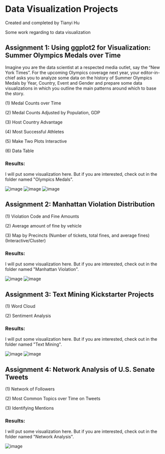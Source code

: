 # Data Visualization Projects

Created and completed by Tianyi Hu

Some work regarding to data visualization

## Assignment 1: Using ggplot2 for Visualization: Summer Olympics Medals over Time
Imagine you are the data scientist at a respected media outlet, say the “New York Times”. For the upcoming Olympics coverage next year, your editor-in-chief asks you to analyze some data on the history of Summer Olympics Medals by Year, Country, Event and Gender and prepare some data visualizations in which you outline the main patterns around which to base the story.

(1) Medal Counts over Time

(2) Medal Counts Adjusted by Population, GDP

(3) Host Country Advantage

(4) Most Successful Athletes

(5) Make Two Plots Interactive

(6) Data Table

### Results:
I will put some visualization here. But if you are interested, check out in the folder named "Olympics Medals".

![image](https://github.com/superhutianyi/datavisualization/blob/master/Olympics%20Medals/windrose.png)
![image](https://github.com/superhutianyi/datavisualization/blob/master/Olympics%20Medals/scatter.png)
![image](https://github.com/superhutianyi/datavisualization/blob/master/Olympics%20Medals/data%20table.png)

## Assignment 2: Manhattan Violation Distribution
(1) Violation Code and Fine Amounts

(2) Average amount of fine by vehicle

(3) Map by Precincts (Number of tickets, total fines, and average fines)(Interactive/Cluster)

### Results:
I will put some visualization here. But if you are interested, check out in the folder named "Manhattan Violation".

![image](https://github.com/superhutianyi/datavisualization/blob/master/Manhattan%20Violation/map.png)
![image](https://github.com/superhutianyi/datavisualization/blob/master/Manhattan%20Violation/interactivemap1.png)

## Assignment 3: Text Mining Kickstarter Projects
(1) Word Cloud

(2) Sentiment Analysis

### Results:
I will put some visualization here. But if you are interested, check out in the folder named "Text Mining".

![image](https://github.com/superhutianyi/datavisualization/blob/master/Text%20Mining/Wordcloud.png)
![image](https://github.com/superhutianyi/datavisualization/blob/master/Text%20Mining/SentimentAnalysis.png)

## Assignment 4: Network Analysis of U.S. Senate Tweets
(1) Network of Followers

(2) Most Common Topics over Time on Tweets

(3) Identifying Mentions

### Results:
I will put some visualization here. But if you are interested, check out in the folder named "Network Analysis".

![image](https://github.com/superhutianyi/datavisualization/blob/master/Network%20Analysis/Network.png)
